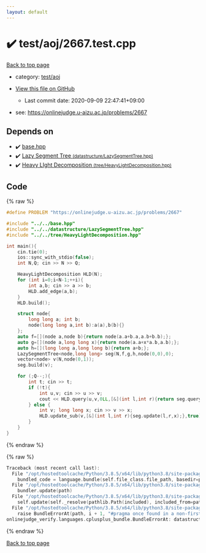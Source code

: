 ```yaml
---
layout: default
---
```


<!-- mathjax config similar to math.stackexchange -->
<script type="text/javascript" async
  src="https://cdnjs.cloudflare.com/ajax/libs/mathjax/2.7.5/MathJax.js?config=TeX-MML-AM_CHTML">
</script>
<script type="text/x-mathjax-config">
  MathJax.Hub.Config({
    TeX: { equationNumbers: { autoNumber: "AMS" }},
    tex2jax: {
      inlineMath: [ ['$','$'] ],
      processEscapes: true
    },
    "HTML-CSS": { matchFontHeight: false },
    displayAlign: "left",
    displayIndent: "2em"
  });
</script>

<script type="text/javascript" src="https://cdnjs.cloudflare.com/ajax/libs/jquery/3.4.1/jquery.min.js"></script>
<script src="https://cdn.jsdelivr.net/npm/jquery-balloon-js@1.1.2/jquery.balloon.min.js" integrity="sha256-ZEYs9VrgAeNuPvs15E39OsyOJaIkXEEt10fzxJ20+2I=" crossorigin="anonymous"></script>
<script type="text/javascript" src="../../../assets/js/copy-button.js"></script>
<link rel="stylesheet" href="../../../assets/css/copy-button.css" />


# :heavy_check_mark: test/aoj/2667.test.cpp

<a href="../../../index.html">Back to top page</a>

* category: <a href="../../../index.html#0d0c91c0cca30af9c1c9faef0cf04aa9">test/aoj</a>
* <a href="{{ site.github.repository_url }}/blob/master/test/aoj/2667.test.cpp">View this file on GitHub</a>
    - Last commit date: 2020-09-09 22:47:41+09:00


* see: <a href="https://onlinejudge.u-aizu.ac.jp/problems/2667">https://onlinejudge.u-aizu.ac.jp/problems/2667</a>


## Depends on

* :heavy_check_mark: <a href="../../../library/base.hpp.html">base.hpp</a>
* :heavy_check_mark: <a href="../../../library/datastructure/LazySegmentTree.hpp.html">Lazy Segment Tree <small>(datastructure/LazySegmentTree.hpp)</small></a>
* :heavy_check_mark: <a href="../../../library/tree/HeavyLightDecomposition.hpp.html">Heavy LIght Decomposition <small>(tree/HeavyLightDecomposition.hpp)</small></a>


## Code

<a id="unbundled"></a>
{% raw %}
```cpp
#define PROBLEM "https://onlinejudge.u-aizu.ac.jp/problems/2667"

#include "../../base.hpp"
#include "../../datastructure/LazySegmentTree.hpp"
#include "../../tree/HeavyLightDecomposition.hpp"

int main(){
    cin.tie(0);
    ios::sync_with_stdio(false);
    int N,Q; cin >> N >> Q;

    HeavyLightDecomposition HLD(N);
    for (int i=0;i<N-1;++i){
        int a,b; cin >> a >> b;
        HLD.add_edge(a,b);
    }
    HLD.build();

    struct node{
        long long a; int b;
        node(long long a,int b):a(a),b(b){}
    };
    auto f=[](node a,node b){return node(a.a+b.a,a.b+b.b);};
    auto g=[](node a,long long x){return node(a.a+x*a.b,a.b);};
    auto h=[](long long a,long long b){return a+b;};
    LazySegmentTree<node,long long> seg(N,f,g,h,node(0,0),0);
    vector<node> v(N,node(0,1));
    seg.build(v);

    for (;Q--;){
        int t; cin >> t;
        if (!t){
            int u,v; cin >> u >> v;
            cout << HLD.query(u,v,0LL,[&](int l,int r){return seg.query(l,r).a;},h,true) << '\n';
        } else {
            int v; long long x; cin >> v >> x;
            HLD.update_sub(v,[&](int l,int r){seg.update(l,r,x);},true);
        }
    }
}
```
{% endraw %}

<a id="bundled"></a>
{% raw %}
```cpp
Traceback (most recent call last):
  File "/opt/hostedtoolcache/Python/3.8.5/x64/lib/python3.8/site-packages/onlinejudge_verify/docs.py", line 349, in write_contents
    bundled_code = language.bundle(self.file_class.file_path, basedir=pathlib.Path.cwd())
  File "/opt/hostedtoolcache/Python/3.8.5/x64/lib/python3.8/site-packages/onlinejudge_verify/languages/cplusplus.py", line 185, in bundle
    bundler.update(path)
  File "/opt/hostedtoolcache/Python/3.8.5/x64/lib/python3.8/site-packages/onlinejudge_verify/languages/cplusplus_bundle.py", line 399, in update
    self.update(self._resolve(pathlib.Path(included), included_from=path))
  File "/opt/hostedtoolcache/Python/3.8.5/x64/lib/python3.8/site-packages/onlinejudge_verify/languages/cplusplus_bundle.py", line 310, in update
    raise BundleErrorAt(path, i + 1, "#pragma once found in a non-first line")
onlinejudge_verify.languages.cplusplus_bundle.BundleErrorAt: datastructure/LazySegmentTree.hpp: line 6: #pragma once found in a non-first line

```
{% endraw %}

<a href="../../../index.html">Back to top page</a>

